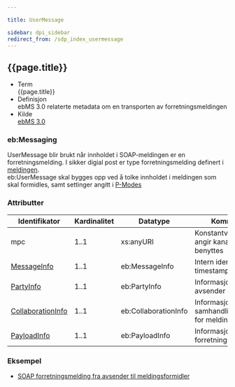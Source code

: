```yaml
---

title: UserMessage  

sidebar: dpi_sidebar
redirect_from: /sdp_index_usermessage
---
```


## {{page.title}}

  - Term  
    {{page.title}}
  - Definisjon  
    ebMS 3.0 relaterte metadata om en transporten av
    forretningsmeldingen
  - Kilde  
    [ebMS 3.0](http://docs.oasis-open.org/ebxml-msg/ebms/v3.0/core/os/ebms_core-3.0-spec-os.html)

### eb:Messaging

UserMessage blir brukt når innholdet i SOAP-meldingen er en
forretningsmelding. I sikker digial post er type forretningsmelding
definert i [meldingen]({{site.baseurl}}/resources/begrep/felles/).  
eb:UserMessage skal bygges opp ved å tolke innholdet i meldingen som
skal formidles, samt settinger angitt i
[P-Modes]({{site.baseurl}}/resources/begrep/felles/)

### Attributter

| Identifikator | Kardinalitet | Datatype | Kommentar |
| --- | --- | --- | --- |
| mpc | 1..1 | xs:anyURI | Konstantverdi som angir kanal som skal benyttes |
| [MessageInfo]({{site.baseurl}}/resources/begrep/sikkerDigitalPost/transportlag/UserMessage/MessageInfo) | 1..1 | eb:MessageInfo | Intern identifikator og timestamp |
| [PartyInfo]({{site.baseurl}}/resources/begrep/sikkerDigitalPost/transportlag/UserMessage/PartyInfo) | 1..1 | eb:PartyInfo | Informasjon om avsender og mottaker |
| [CollaborationInfo]({{site.baseurl}}/resources/begrep/sikkerDigitalPost/transportlag/UserMessage/CollaborationInfo) | 1..1 | eb:CollaborationInfo | Informasjon om avtalt samhandlingsmønster for meldingen |
| [PayloadInfo]({{site.baseurl}}/resources/begrep/sikkerDigitalPost/transportlag/UserMessage/PayloadInfo) | 1..1 | eb:PayloadInfo | Informasjon om selve forretningsmeldingen |

### Eksempel

  - [SOAP forretningsmelding fra avsender til
    meldingsformidler](/resources/begrep/sikkerDigitalPost/eksempler/soap/1_request_forretningsmelding_fra_postavsender_til_meldingsformidler.xml)
